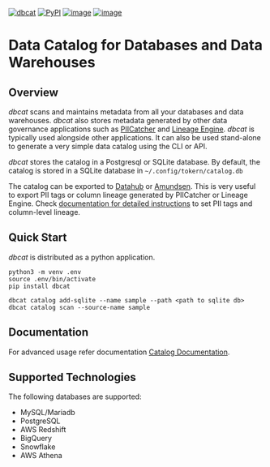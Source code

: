 [![dbcat](https://github.com/tokern/dbcat/actions/workflows/ci.yml/badge.svg)](https://github.com/tokern/dbcat/actions/workflows/ci.yml)
[![PyPI](https://img.shields.io/pypi/v/dbcat.svg)](https://pypi.python.org/pypi/dbcat)
[![image](https://img.shields.io/pypi/l/dbcat.svg)](https://pypi.org/project/dbcat/)
[![image](https://img.shields.io/pypi/pyversions/dbcat.svg)](https://pypi.org/project/dbcat/)

# Data Catalog for Databases and Data Warehouses

## Overview

*dbcat* scans and maintains metadata from all your databases and data warehouses. 
*dbcat* also stores metadata generated by other data governance applications such as 
[PIICatcher](https://github.com/tokern/piicatcher) and [Lineage Engine](https://github.com/tokern/data-lineage).
*dbcat* is typically used alongside other applications. It can also be used stand-alone to generate
a very simple data catalog using the CLI or API.  

*dbcat* stores the catalog in a Postgresql or SQLite database. By default, the catalog is stored in a SQLite
database in `~/.config/tokern/catalog.db`

The catalog can be exported to [Datahub](https://datahubproject.io/) or [Amundsen](https://amundsen.io). This is very 
useful to export PII tags or column lineage generated by PIICatcher or Lineage Engine. 
Check [documentation for detailed instructions](https://tokern.io/docs/catalog/export) to set PII tags and 
column-level lineage.


## Quick Start

*dbcat* is distributed as a python application.

    python3 -m venv .env
    source .env/bin/activate
    pip install dbcat
 
    dbcat catalog add-sqlite --name sample --path <path to sqlite db>
    dbcat catalog scan --source-name sample

## Documentation

For advanced usage refer documentation [Catalog Documentation](https://tokern.io/docs/catalog).

## Supported Technologies

The following databases are supported:

* MySQL/Mariadb
* PostgreSQL
* AWS Redshift
* BigQuery
* Snowflake
* AWS Athena


